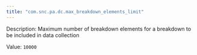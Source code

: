 ```yaml
---
title: "com.snc.pa.dc.max_breakdown_elements_limit"
---
```


Description: Maximum number of breakdown elements for a breakdown to be included in data collection

Value: `10000`